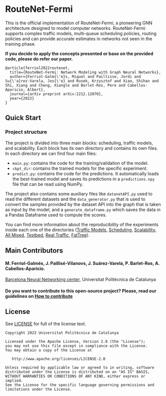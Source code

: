 # RouteNet-Fermi

This is the official implementation of RouteNet-Fermi, a pioneering GNN architecture designed to model computer 
networks. RouteNet-Fermi supports complex traffic models, multi-queue scheduling policies, routing policies and 
can provide accurate estimates in networks not seen in the training phase.

**If you decide to apply the concepts presented or base on the provided code, please do refer our paper.**

```
@article{ferriol2022routenet,
  title={RouteNet-Fermi: Network Modeling with Graph Neural Networks},
  author={Ferriol-Galm{\'e}s, Miquel and Paillisse, Jordi and Su{\'a}rez-Varela, Jos{\'e} and Rusek, Krzysztof and Xiao, Shihan and Shi, Xiang and Cheng, Xiangle and Barlet-Ros, Pere and Cabellos-Aparicio, Albert},
  journal={arXiv preprint arXiv:2212.12070},
  year={2022}
}
```

## Quick Start
### Project structure

The project is divided into three main blocks: scheduling, traffic models, and scalability. Each block has its own 
directory and contains its own files. In each directory we can find four main files:
- `main.py`: contains the code for the training/validation of the model.
- `ckpt_dir`: contains the trained models for the specific experiment.
- `predict.py`: contains the code for the predictions. It automatically loads the best-trained model and 
saves its predictions in a `predictions.npy` file that can be read using NumPy.

The project also contains some auxiliary files like `datanetAPI.py` used to read the different datasets and the 
`data_generator.py` that is used to convert the samples provided by the dataset API into the graph that is taken as
input by the model, and a `generate_dataframe.py` which saves the data in a Pandas Dataframe used to compute the scores.

You can find more information about the reproducibility of the experiments inside each one of the directories 
([Traffic Models](/TrafficModels/README.md), [Scheduling](/scheduling/README.md),  [Scalability](/scalability/README.md),
[All Mixed](/all_mixed/README.md), [Testbed](/testbed/README.md), [Real Traffic](/real_traffic/README.md), [FatTree](/fat_tree/README.md)).

## Main Contributors
#### M. Ferriol-Galmés, J. Paillisé-Vilanovs, J. Suárez-Varela, P. Barlet-Ros, A. Cabellos-Aparicio.

[Barcelona Neural Networking center](https://bnn.upc.edu/), Universitat Politècnica de Catalunya

#### Do you want to contribute to this open-source project? Please, read our guidelines on [How to contribute](CONTRIBUTING.md)

## License
See [LICENSE](LICENSE) for full of the license text.

```
Copyright 2023 Universitat Politècnica de Catalunya

Licensed under the Apache License, Version 2.0 (the "License");
you may not use this file except in compliance with the License.
You may obtain a copy of the License at

   http://www.apache.org/licenses/LICENSE-2.0

Unless required by applicable law or agreed to in writing, software
distributed under the License is distributed on an "AS IS" BASIS,
WITHOUT WARRANTIES OR CONDITIONS OF ANY KIND, either express or implied.
See the License for the specific language governing permissions and
limitations under the License.
```
